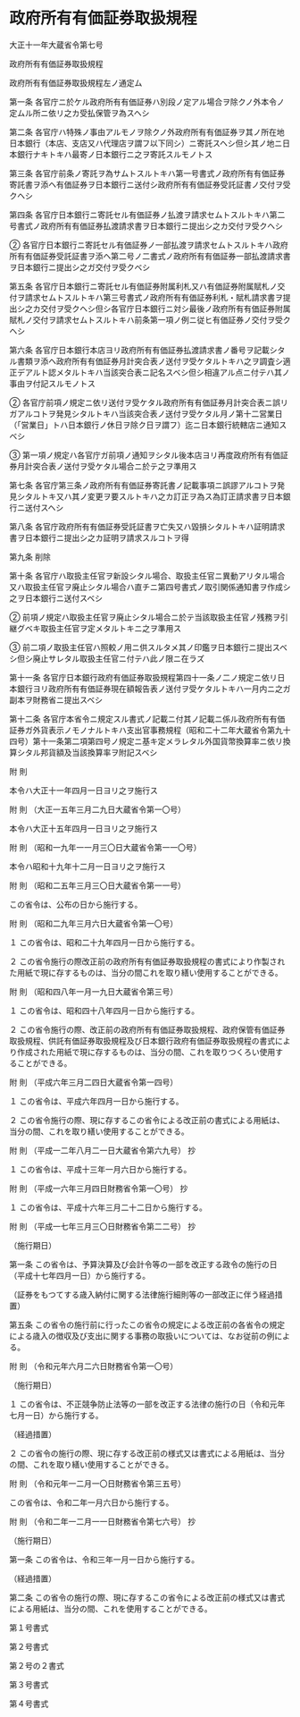 # 政府所有有価証券取扱規程

大正十一年大蔵省令第七号

政府所有有価証券取扱規程

政府所有有価証券取扱規程左ノ通定ム

第一条 各官庁ニ於ケル政府所有有価証券ハ別段ノ定アル場合ヲ除クノ外本令ノ定ムル所ニ依リ之カ受払保管ヲ為スヘシ

第二条 各官庁ハ特殊ノ事由アルモノヲ除クノ外政府所有有価証券ヲ其ノ所在地日本銀行（本店、支店又ハ代理店ヲ謂フ以下同シ）ニ寄託スヘシ但シ其ノ地ニ日本銀行ナキトキハ最寄ノ日本銀行ニ之ヲ寄託スルモノトス

第三条 各官庁前条ノ寄託ヲ為サムトスルトキハ第一号書式ノ政府所有有価証券寄託書ヲ添ヘ有価証券ヲ日本銀行ニ送付シ政府所有有価証券受託証書ノ交付ヲ受クヘシ

第四条 各官庁日本銀行ニ寄託セル有価証券ノ払渡ヲ請求セムトスルトキハ第二号書式ノ政府所有有価証券払渡請求書ヲ日本銀行ニ提出シ之カ交付ヲ受クヘシ

② 各官庁日本銀行ニ寄託セル有価証券ノ一部払渡ヲ請求セムトスルトキハ政府所有有価証券受託証書ヲ添ヘ第二号ノ二書式ノ政府所有有価証券一部払渡請求書ヲ日本銀行ニ提出シ之ガ交付ヲ受クベシ

第五条 各官庁日本銀行ニ寄託セル有価証券附属利札又ハ有価証券附属賦札ノ交付ヲ請求セムトスルトキハ第三号書式ノ政府所有有価証券利札・賦札請求書ヲ提出シ之カ交付ヲ受クヘシ但シ各官庁日本銀行ニ対シ最後ノ政府所有有価証券附属賦札ノ交付ヲ請求セムトスルトキハ前条第一項ノ例ニ従ヒ有価証券ノ交付ヲ受クヘシ

第六条 各官庁日本銀行本店ヨリ政府所有有価証券払渡請求書ノ番号ヲ記載シタル書類ヲ添ヘ政府所有有価証券月計突合表ノ送付ヲ受ケタルトキハ之ヲ調査シ適正デアルト認メタルトキハ当該突合表ニ記名スベシ但シ相違アル点ニ付テハ其ノ事由ヲ付記スルモノトス

② 各官庁前項ノ規定ニ依リ送付ヲ受ケタル政府所有有価証券月計突合表ニ誤リガアルコトヲ発見シタルトキハ当該突合表ノ送付ヲ受ケタル月ノ第十二営業日（「営業日」トハ日本銀行ノ休日ヲ除ク日ヲ謂フ）迄ニ日本銀行統轄店ニ通知スベシ

③ 第一項ノ規定ハ各官庁ガ前項ノ通知ヲシタル後本店ヨリ再度政府所有有価証券月計突合表ノ送付ヲ受ケタル場合ニ於テ之ヲ準用ス

第七条 各官庁第三条ノ政府所有有価証券寄託書ノ記載事項ニ誤謬アルコトヲ発見シタルトキ又ハ其ノ変更ヲ要スルトキハ之カ訂正ヲ為ス為訂正請求書ヲ日本銀行ニ送付スヘシ

第八条 各官庁政府所有有価証券受託証書ヲ亡失又ハ毀損シタルトキハ証明請求書ヲ日本銀行ニ提出シ之カ証明ヲ請求スルコトヲ得

第九条 削除

第十条 各官庁ハ取扱主任官ヲ新設シタル場合、取扱主任官ニ異動アリタル場合又ハ取扱主任官ヲ廃止シタル場合ハ直チニ第四号書式ノ取引関係通知書ヲ作成シ之ヲ日本銀行ニ送付スベシ

② 前項ノ規定ハ取扱主任官ヲ廃止シタル場合ニ於テ当該取扱主任官ノ残務ヲ引継グベキ取扱主任官ヲ定メタルトキニ之ヲ準用ス

③ 前二項ノ取扱主任官ハ照較ノ用ニ供スルタメ其ノ印鑑ヲ日本銀行ニ提出スベシ但シ廃止サレタル取扱主任官ニ付テハ此ノ限ニ在ラズ

第十一条 各官庁日本銀行政府有価証券取扱規程第四十一条ノ二ノ規定ニ依リ日本銀行ヨリ政府所有有価証券現在額報告表ノ送付ヲ受ケタルトキハ一月内ニ之ガ副本ヲ財務省ニ提出スベシ

第十二条 各官庁本省令ニ規定スル書式ノ記載ニ付其ノ記載ニ係ル政府所有有価証券ガ外貨表示ノモノナルトキハ支出官事務規程（昭和二十二年大蔵省令第九十四号）第十一条第二項第四号ノ規定ニ基キ定メラレタル外国貨幣換算率ニ依リ換算シタル邦貨額及当該換算率ヲ附記スベシ

附 則

本令ハ大正十一年四月一日ヨリ之ヲ施行ス

附 則 （大正一五年三月二九日大蔵省令第一〇号）

本令ハ大正十五年四月一日ヨリ之ヲ施行ス

附 則 （昭和一九年一一月三〇日大蔵省令第一一〇号）

本令ハ昭和十九年十二月一日ヨリ之ヲ施行ス

附 則 （昭和二五年三月三〇日大蔵省令第一一号）

この省令は、公布の日から施行する。

附 則 （昭和二九年三月六日大蔵省令第一〇号）

１ この省令は、昭和二十九年四月一日から施行する。

２ この省令施行の際改正前の政府所有有価証券取扱規程の書式により作製された用紙で現に存するものは、当分の間これを取り繕い使用することができる。

附 則 （昭和四八年一月一九日大蔵省令第三号）

１ この省令は、昭和四十八年四月一日から施行する。

２ この省令施行の際、改正前の政府所有有価証券取扱規程、政府保管有価証券取扱規程、供託有価証券取扱規程及び日本銀行政府有価証券取扱規程の書式により作成された用紙で現に存するものは、当分の間、これを取りつくろい使用することができる。

附 則 （平成六年三月二四日大蔵省令第一四号）

１ この省令は、平成六年四月一日から施行する。

２ この省令施行の際、現に存するこの省令による改正前の書式による用紙は、当分の間、これを取り繕い使用することができる。

附 則 （平成一二年八月二一日大蔵省令第六九号） 抄

１ この省令は、平成十三年一月六日から施行する。

附 則 （平成一六年三月四日財務省令第一〇号） 抄

１ この省令は、平成十六年三月二十二日から施行する。

附 則 （平成一七年三月三〇日財務省令第二二号） 抄

（施行期日）

第一条 この省令は、予算決算及び会計令等の一部を改正する政令の施行の日（平成十七年四月一日）から施行する。

（証券をもつてする歳入納付に関する法律施行細則等の一部改正に伴う経過措置）

第五条 この省令の施行前に行ったこの省令の規定による改正前の各省令の規定による歳入の徴収及び支出に関する事務の取扱いについては、なお従前の例による。

附 則 （令和元年六月二六日財務省令第一〇号）

（施行期日）

１ この省令は、不正競争防止法等の一部を改正する法律の施行の日（令和元年七月一日）から施行する。

（経過措置）

２ この省令の施行の際、現に存する改正前の様式又は書式による用紙は、当分の間、これを取り繕い使用することができる。

附 則 （令和元年一二月一〇日財務省令第三五号）

この省令は、令和二年一月六日から施行する。

附 則 （令和二年一二月一一日財務省令第七六号） 抄

（施行期日）

第一条 この省令は、令和三年一月一日から施行する。

（経過措置）

第二条 この省令の施行の際、現に存するこの省令による改正前の様式又は書式による用紙は、当分の間、これを使用することができる。

第１号書式

[](/./pict/T11F03401000007_2101211401_001.pdf)

第２号書式

[](/./pict/T11F03401000007_2101211401_002.pdf)

第２号の２書式

[](/./pict/T11F03401000007_2101211401_003.pdf)

第３号書式

[](/./pict/T11F03401000007_2101211401_004.pdf)

第４号書式

[](/./pict/T11F03401000007_2101211401_005.pdf)
